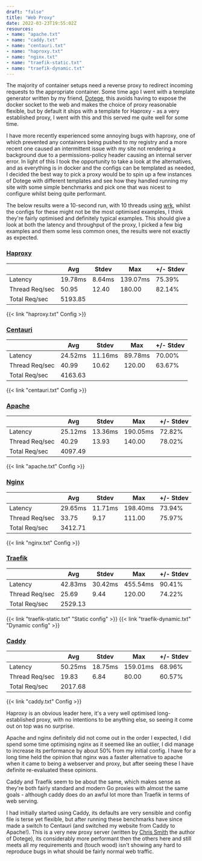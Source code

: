 ```yaml
---
draft: "false"
title: "Web Proxy"
date: 2022-03-23T19:55:02Z
resources:
- name: "apache.txt"
- name: "caddy.txt"
- name: "centauri.txt"
- name: "haproxy.txt"
- name: "nginx.txt"
- name: "traefik-static.txt"
- name: "traefik-dynamic.txt"
---
```

The majority of container setups need a reverse proxy to redirect incoming requests to the appropriate container. Some 
time ago I went with a template generator written by my friend, [Dotege](https://github.com/csmith/dotege), this avoids
having to expose the docker socket to the web and makes the choice of proxy reasonable flexible, but by default it ships
with a template for Haproxy - as a very established proxy, I went with this and this served me quite well for some time.

I have more recently experienced some annoying bugs with haproxy, one of which prevented any containers being pushed 
to my registry and a more recent one caused an intermittent issue with my site not rendering a background due to a 
permissions-policy header causing an internal server error.  In light of this I took the opportunity to take a look at 
the alternatives, and as everything is in docker and the configs can be templated as needed, I decided the best way to 
pick a proxy would be to spin up a few instances of Dotege with different templates and see how they handled running my
site with some simple benchmarks and pick one that was nicest to configure whilst being quite performant.

The below results were a 10-second run, with 10 threads using [wrk](https://github.com/wg/wrk), whilst the configs for
these might not be the most optimised examples, I think they're fairly optimised and definitely typical examples. 
This should give a look at both the latency and throughput of the proxy, I picked a few big examples and them some less 
common ones, the results were not exactly as expected.

### [Haproxy](https://www.haproxy.org/)
||Avg|Stdev|Max|+/- Stdev|
|--|--|--|--|--|
|Latency|19.78ms|8.64ms|139.07ms|75.39%|
|Thread Req/sec|50.95|12.40|180.00|82.14%|
|Total Req/sec|5193.85||||

{{< link "haproxy.txt" Config >}}
&nbsp;
### [Centauri](https://github.com/csmith/centauri)
||Avg|Stdev|Max|+/- Stdev|
|--|--|--|--|--|
|Latency|24.52ms|11.16ms|89.78ms|70.00%|
|Thread Req/sec|40.99|10.62|120.00|63.67%|
|Total Req/sec|4163.63||||

{{< link "centauri.txt" Config >}}
&nbsp;
### [Apache](https://httpd.apache.org/)
||Avg|Stdev|Max|+/- Stdev|
|--|--|--|--|--|
|Latency|25.12ms|13.36ms|190.05ms|72.82%|
|Thread Req/sec|40.29|13.93|140.00|78.02%|
|Total Req/sec|4097.49||||

{{< link "apache.txt" Config >}}
&nbsp;
### [Nginx](https://nginx.org)
||Avg|Stdev|Max|+/- Stdev|
|--|--|--|--|--|
|Latency|29.65ms|11.71ms|198.40ms|73.94%|
|Thread Req/sec|33.75|9.17|111.00|75.97%|
|Total Req/sec|3412.71||||

{{< link "nginx.txt" Config >}}
&nbsp;
### [Traefik](https://traefik.io/traefik/)
||Avg|Stdev|Max|+/- Stdev|
|--|--|--|--|--|
|Latency|42.83ms|30.42ms|455.54ms|90.41%|
|Thread Req/sec|25.69|9.44|120.00|74.22%|
|Total Req/sec|2529.13||||

{{< link "traefik-static.txt" "Static config" >}} {{< link "traefik-dynamic.txt" "Dynamic config" >}}
&nbsp;
### [Caddy](https://caddyserver.com/)
||Avg|Stdev|Max|+/- Stdev|
|--|--|--|--|--|
|Latency|50.25ms|18.75ms|159.01ms|68.96%|
|Thread Req/sec|19.83|6.84|80.00|60.57%|
|Total Req/sec|2017.68||||

{{< link "caddy.txt" Config >}}
&nbsp;

Haproxy is an obvious leader here, it's a very well optimised long-established proxy, with no intentions to be anything 
else, so seeing it come out on top was no surprise.

Apache and nginx definitely did not come out in the order I expected, I did spend some time optimising nginx as it 
seemed like an outlier, I did manage to increase its performance by about 50% from my initial config.  I have for a 
long time held the opinion that nginx was a faster alternative to apache when it came to being a webserver and proxy, 
but after seeing these I have definite re-evaluated these opinions.

Caddy and Traefik seem to be about the same, which makes sense as they're both fairly standard and modern Go proxies 
with almost the same goals - although caddy does do an awful lot more than Traefik in terms of web serving.

I had initially started using Caddy, its defaults are very sensible and config file is terse yet flexible, but after
running these benchmarks have since made a switch to Centauri (and switched my website from Caddy to Apache!).  This is
a very new proxy server (written by [Chris Smith](https://chameth.com/) the author of Dotege), its considerably more 
performant then the others here and still meets all my requirements and (touch wood) isn't showing any hard to 
reproduce bugs in what should be fairly normal web traffic.